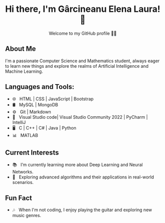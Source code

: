 <div align="center">

# Hi there, I'm Gârcineanu Elena Laura! 👋

Welcome to my GitHub profile 👨‍💻

</div>

## About Me
I'm a passionate Computer Science and Mathematics student, always eager to learn new things and explore the realms of Artificial Intelligence and Machine Learning.

## Languages and Tools:
- 🌐 &nbsp; HTML | CSS | JavaScript | Bootstrap
- 🛢 &nbsp; MySQL | MongoDB
- ⚙️ &nbsp; Git | Markdown
- 🔧 &nbsp; Visual Studio code| Visual Studio Community 2022 | PyCharm | IntelliJ
- 🖥 &nbsp; C | C++ | C# | Java | Python
- 📊 &nbsp; MATLAB

## Current Interests
- 📚 &nbsp; I’m currently learning more about Deep Learning and Neural Networks.
- 💼 &nbsp; Exploring advanced algorithms and their applications in real-world scenarios.

## Fun Fact
- 🎶 &nbsp; When I'm not coding, I enjoy playing the guitar and exploring new music genres.
